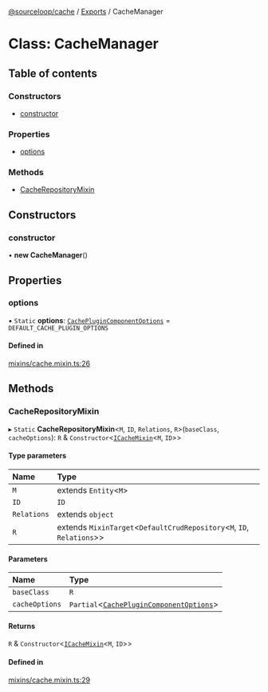 [@sourceloop/cache](../README.md) / [Exports](../modules.md) / CacheManager

# Class: CacheManager

## Table of contents

### Constructors

- [constructor](CacheManager.md#constructor)

### Properties

- [options](CacheManager.md#options)

### Methods

- [CacheRepositoryMixin](CacheManager.md#cacherepositorymixin)

## Constructors

### constructor

• **new CacheManager**()

## Properties

### options

▪ `Static` **options**: [`CachePluginComponentOptions`](../interfaces/CachePluginComponentOptions.md) = `DEFAULT_CACHE_PLUGIN_OPTIONS`

#### Defined in

[mixins/cache.mixin.ts:26](https://github.com/sourcefuse/loopback4-microservice-catalog/blob/bc2553587/packages/cache/src/mixins/cache.mixin.ts#L26)

## Methods

### CacheRepositoryMixin

▸ `Static` **CacheRepositoryMixin**<`M`, `ID`, `Relations`, `R`\>(`baseClass`, `cacheOptions`): `R` & `Constructor`<[`ICacheMixin`](../interfaces/ICacheMixin.md)<`M`, `ID`\>\>

#### Type parameters

| Name | Type |
| :------ | :------ |
| `M` | extends `Entity`<`M`\> |
| `ID` | `ID` |
| `Relations` | extends `object` |
| `R` | extends `MixinTarget`<`DefaultCrudRepository`<`M`, `ID`, `Relations`\>\> |

#### Parameters

| Name | Type |
| :------ | :------ |
| `baseClass` | `R` |
| `cacheOptions` | `Partial`<[`CachePluginComponentOptions`](../interfaces/CachePluginComponentOptions.md)\> |

#### Returns

`R` & `Constructor`<[`ICacheMixin`](../interfaces/ICacheMixin.md)<`M`, `ID`\>\>

#### Defined in

[mixins/cache.mixin.ts:29](https://github.com/sourcefuse/loopback4-microservice-catalog/blob/bc2553587/packages/cache/src/mixins/cache.mixin.ts#L29)
